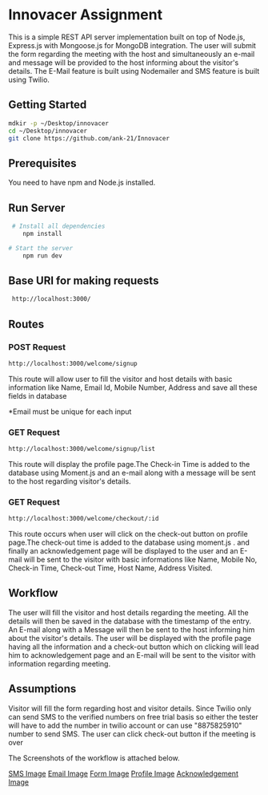# Innovacer Assignment

This is a simple REST API server implementation built on top of Node.js, Express.js with Mongoose.js for MongoDB integration.
The user will submit the form regarding the meeting with the host and simultaneously an e-mail and message will be provided to the host informing about the visitor's details. The E-Mail feature is built using Nodemailer and SMS feature is built using Twilio.

## Getting Started
```bash
mdkir -p ~/Desktop/innovacer
cd ~/Desktop/innovacer
git clone https://github.com/ank-21/Innovacer
```

## Prerequisites
You need to have npm and Node.js installed.

## Run Server
```bash
 # Install all dependencies
    npm install

# Start the server
    npm run dev
 ```
 
## Base URI for making requests
```bash
 http://localhost:3000/
```
 ## Routes
 
 ### POST Request
 ```bash
 http://localhost:3000/welcome/signup
 ```
 This route will allow user to fill the visitor and host details with basic information like Name, Email Id, Mobile Number, Address and save all these fields in database

 *Email must be unique for each input
 
 ### GET Request
 ```bash
 http://localhost:3000/welcome/signup/list
 ```
 This route will display the profile page.The Check-in Time is added to the database using Moment.js and an e-mail along with a message will be sent to the host regarding visitor's details.

 ### GET Request
 ```bash
 http://localhost:3000/welcome/checkout/:id
 ```
 This route occurs when user will click on the check-out button on profile page.The check-out time is added to the database using moment.js .
 and finally an acknowledgement page will be displayed  to the user and an E-mail will  be sent to the visitor with basic informations like Name, Mobile No, Check-in Time, Check-out Time, Host Name, Address Visited.
 
 ## Workflow
 The user will fill the visitor and host details regarding the meeting.
 All the details will then be saved in the database with the timestamp of the entry.
 An E-mail along with a Message will then be sent to the host informing him about the visitor's details.
 The user will be displayed with the profile page having all the information and a check-out button which on clicking will lead him to     acknowledgement page and an E-mail will be sent to the visitor with information regarding meeting.
 
 
## Assumptions
Visitor will fill the form regarding host and visitor details. Since Twilio only can send SMS to the verified numbers on free trial basis so either the tester will have to add the number in twilio account or can use "8875825910" number to send SMS. The user can click check-out button if the meeting is over

The Screenshots of the workflow is attached below.

 [SMS Image](https://github.com/ank-21/Innovacer/blob/master/public/images/WhatsApp%20Image%202019-12-01%20at%2021.18.25.jpeg)
 [Email Image](https://github.com/ank-21/Innovacer/blob/master/public/images/Annotation%202019-12-01%20213711.png)
 [Form Image](https://github.com/ank-21/Innovacer/blob/master/public/images/Annotation%202019-12-01%20174358.png)
 [Profile Image](https://github.com/ank-21/Innovacer/blob/master/public/images/Annotation%202019-12-01%20211435.png)
 [Acknowledgement Image](https://github.com/ank-21/Innovacer/blob/master/public/images/Annotation%202019-12-01%20211520.png)
 
